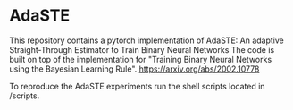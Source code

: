 # AdaSTE
This repository contains a pytorch implementation of AdaSTE: An adaptive Straight-Through Estimator to Train Binary Neural Networks
The code is built on top of the implementation for "Training Binary Neural Networks using the Bayesian Learning Rule". https://arxiv.org/abs/2002.10778 

To reproduce the AdaSTE experiments run the shell scripts located in /scripts.
